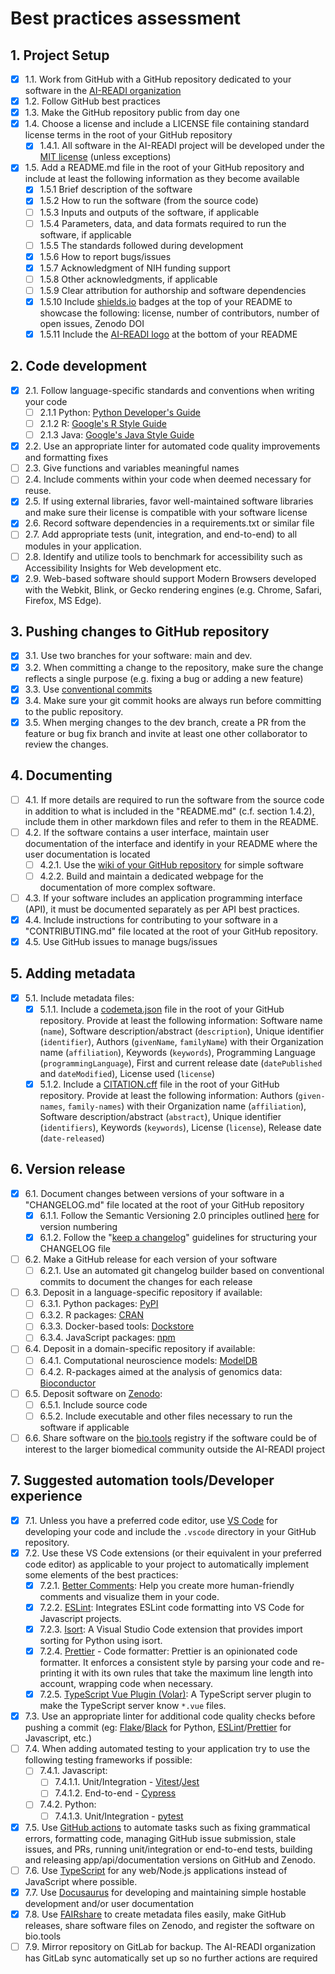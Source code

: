 # Best practices assessment

## 1. Project Setup

- [x] 1.1. Work from GitHub with a GitHub repository dedicated to your software in the [AI-READI organization](https://github.com/AI-READI)
- [x] 1.2. Follow GitHub best practices
- [x] 1.3. Make the GitHub repository public from day one
- [x] 1.4. Choose a license and include a LICENSE file containing standard license terms in the root of your GitHub repository
  - [x] 1.4.1. All software in the AI-READI project will be developed under the [MIT license](https://opensource.org/licenses/MIT) (unless exceptions)
- [x] 1.5. Add a README.md file in the root of your GitHub repository and include at least the following information as they become available
  - [x] 1.5.1 Brief description of the software
  - [x] 1.5.2 How to run the software (from the source code)
  - [ ] 1.5.3 Inputs and outputs of the software, if applicable
  - [ ] 1.5.4 Parameters, data, and data formats required to run the software, if applicable
  - [ ] 1.5.5 The standards followed during development
  - [x] 1.5.6 How to report bugs/issues
  - [x] 1.5.7 Acknowledgment of NIH funding support
  - [ ] 1.5.8 Other acknowledgments, if applicable
  - [ ] 1.5.9 Clear attribution for authorship and software dependencies
  - [x] 1.5.10 Include [shields.io](https://shields.io) badges at the top of your README to showcase the following: license, number of contributors, number of open issues, Zenodo DOI
  - [x] 1.5.11 Include the [AI-READI logo](https://github.com/AI-READI/AI-READI-logo) at the bottom of your README

## 2. Code development

- [x] 2.1. Follow language-specific standards and conventions when writing your code
  - [ ] 2.1.1 Python: [Python Developer's Guide](https://devguide.python.org/)
  - [ ] 2.1.2 R: [Google's R Style Guide](https://google.github.io/styleguide/Rguide.html)
  - [ ] 2.1.3 Java: [Google's Java Style Guide](https://google.github.io/styleguide/javaguide.html)
- [x] 2.2. Use an appropriate linter for automated code quality improvements and formatting fixes
- [ ] 2.3. Give functions and variables meaningful names
- [ ] 2.4. Include comments within your code when deemed necessary for reuse.
- [x] 2.5. If using external libraries, favor well-maintained software libraries and make sure their license is compatible with your software license
- [x] 2.6. Record software dependencies in a requirements.txt or similar file
- [ ] 2.7. Add appropriate tests (unit, integration, and end-to-end) to all modules in your application.
- [ ] 2.8. Identify and utilize tools to benchmark for accessibility such as Accessibility Insights for Web development etc.
- [x] 2.9. Web-based software should support Modern Browsers developed with the Webkit, Blink, or Gecko rendering engines (e.g. Chrome, Safari, Firefox, MS Edge).

## 3. Pushing changes to GitHub repository

- [x] 3.1. Use two branches for your software: main and dev.
- [x] 3.2. When committing a change to the repository, make sure the change reflects a single purpose (e.g. fixing a bug or adding a new feature)
- [x] 3.3. Use [conventional commits](https://www.conventionalcommits.org/en/v1.0.0/#specification)
- [x] 3.4. Make sure your git commit hooks are always run before committing to the public repository.
- [x] 3.5. When merging changes to the dev branch, create a PR from the feature or bug fix branch and invite at least one other collaborator to review the changes.

## 4. Documenting

- [ ] 4.1. If more details are required to run the software from the source code in addition to what is included in the "README.md" (c.f. section 1.4.2), include them in other markdown files and refer to them in the README.
- [ ] 4.2. If the software contains a user interface, maintain user documentation of the interface and identify in your README where the user documentation is located
  - [ ] 4.2.1. Use the [wiki of your GitHub repository](https://docs.github.com/en/communities/documenting-your-project-with-wikis/about-wikis) for simple software
  - [ ] 4.2.2. Build and maintain a dedicated webpage for the documentation of more complex software.
- [ ] 4.3. If your software includes an application programming interface (API), it must be documented separately as per API best practices.
- [x] 4.4. Include instructions for contributing to your software in a "CONTRIBUTING.md" file located at the root of your GitHub repository.
- [x] 4.5. Use GitHub issues to manage bugs/issues

## 5. Adding metadata

- [x] 5.1. Include metadata files:
  - [x] 5.1.1. Include a [codemeta.json](https://codemeta.github.io/) file in the root of your GitHub repository.
        Provide at least the following information: Software name (`name`), Software description/abstract (`description`), Unique identifier (`identifier`), Authors (`givenName`, `familyName`) with their Organization name (`affiliation`), Keywords (`keywords`), Programming Language (`programmingLanguage`), First and current release date (`datePublished` and `dateModified`), License used (`license`)
  - [x] 5.1.2. Include a [CITATION.cff](https://citation-file-format.github.io/) file in the root of your GitHub repository.
        Provide at least the following information: Authors (`given-names`, `family-names`) with their Organization name (`affiliation`), Software description/abstract (`abstract`), Unique identifier (`identifiers`), Keywords (`keywords`), License (`license`), Release date (`date-released`)

## 6. Version release

- [x] 6.1. Document changes between versions of your software in a "CHANGELOG.md" file located at the root of your GitHub repository
  - [x] 6.1.1. Follow the Semantic Versioning 2.0 principles outlined [here](https://semver.org) for version numbering
  - [x] 6.1.2. Follow the "[keep a changelog](https://keepachangelog.com/en/1.0.0/)" guidelines for structuring your CHANGELOG file
- [ ] 6.2. Make a GitHub release for each version of your software
  - [ ] 6.2.1. Use an automated git changelog builder based on conventional commits to document the changes for each release
- [ ] 6.3. Deposit in a language-specific repository if available:
  - [ ] 6.3.1. Python packages: [PyPI](https://pypi.org/)
  - [ ] 6.3.2. R packages: [CRAN](https://cran.r-project.org/)
  - [ ] 6.3.3. Docker-based tools: [Dockstore](https://dockstore.org/)
  - [ ] 6.3.4. JavaScript packages: [npm](https://www.npmjs.com/)
- [ ] 6.4. Deposit in a domain-specific repository if available:
  - [ ] 6.4.1. Computational neuroscience models: [ModelDB](https://senselab.med.yale.edu/ModelDB)
  - [ ] 6.4.2. R-packages aimed at the analysis of genomics data: [Bioconductor](https://www.bioconductor.org/)
- [ ] 6.5. Deposit software on [Zenodo](https://zenodo.org/):
  - [ ] 6.5.1. Include source code
  - [ ] 6.5.2. Include executable and other files necessary to run the software if applicable
- [ ] 6.6. Share software on the [bio.tools](https://bio.tools/) registry if the software could be of interest to the larger biomedical community outside the AI-READI project

## 7. Suggested automation tools/Developer experience

- [x] 7.1. Unless you have a preferred code editor, use [VS Code](https://code.visualstudio.com/) for developing your code and include the `.vscode` directory in your GitHub repository.
- [x] 7.2. Use these VS Code extensions (or their equivalent in your preferred code editor) as applicable to your project to automatically implement some elements of the best practices:
  - [x] 7.2.1. [Better Comments](https://marketplace.visualstudio.com/items?itemName=aaron-bond.better-comments): Help you create more human-friendly comments and visualize them in your code.
  - [x] 7.2.2. [ESLint](https://marketplace.visualstudio.com/items?itemName=dbaeumer.vscode-eslint): Integrates ESLint code formatting into VS Code for Javascript projects.
  - [x] 7.2.3. [Isort](https://marketplace.visualstudio.com/items?itemName=ms-python.isort): A Visual Studio Code extension that provides import sorting for Python using isort.
  - [x] 7.2.4. [Prettier](https://marketplace.visualstudio.com/items?itemName=esbenp.prettier-vscode) - Code formatter: Prettier is an opinionated code formatter. It enforces a consistent style by parsing your code and re-printing it with its own rules that take the maximum line length into account, wrapping code when necessary.
  - [x] 7.2.5. [TypeScript Vue Plugin (Volar)](https://marketplace.visualstudio.com/items?itemName=Vue.vscode-typescript-vue-plugin): A TypeScript server plugin to make the TypeScript server know `*.vue` files.
- [x] 7.3. Use an appropriate linter for additional code quality checks before pushing a commit (eg: [Flake](https://pypi.org/project/flake8/)/[Black](https://pypi.org/project/black/) for Python, [ESLint](https://marketplace.visualstudio.com/items?itemName=dbaeumer.vscode-eslint)/[Prettier](https://marketplace.visualstudio.com/items?itemName=esbenp.prettier-vscode) for Javascript, etc.)
- [ ] 7.4. When adding automated testing to your application try to use the following testing frameworks if possible:
  - [ ] 7.4.1. Javascript:
    - [ ] 7.4.1.1. Unit/Integration - [Vitest](https://vitest.dev/)/[Jest](https://jestjs.io/)
    - [ ] 7.4.1.2. End-to-end - [Cypress](https://www.cypress.io/)
  - [ ] 7.4.2. Python:
    - [ ] 7.4.1.3. Unit/Integration - [pytest](https://docs.pytest.org/en/7.2.x/)
- [x] 7.5. Use [GitHub actions](https://github.com/features/actions) to automate tasks such as fixing grammatical errors, formatting code, managing GitHub issue submission, stale issues, and PRs, running unit/integration or end-to-end tests, building and releasing app/api/documentation versions on GitHub and Zenodo.
- [ ] 7.6. Use [TypeScript](https://www.typescriptlang.org/) for any web/Node.js applications instead of JavaScript where possible.
- [x] 7.7. Use [Docusaurus](https://docusaurus.io/) for developing and maintaining simple hostable development and/or user documentation
- [x] 7.8. Use [FAIRshare](https://docs.fairshareapp.io/docs/intro) to create metadata files easily, make GitHub releases, share software files on Zenodo, and register the software on bio.tools
- [ ] 7.9. Mirror repository on GitLab for backup. The AI-READI organization has GitLab sync automatically set up so no further actions are required
